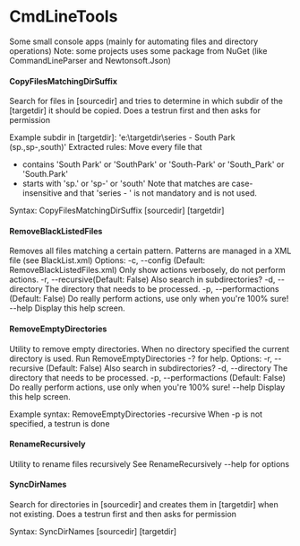 # CmdLineTools
Some small console apps (mainly for automating files and directory operations)
Note: some projects uses some package from NuGet (like CommandLineParser and Newtonsoft.Json)

#### CopyFilesMatchingDirSuffix
Search for files in [sourcedir] and tries to determine in which subdir of the [targetdir] it should be copied.
Does a testrun first and then asks for permission

Example subdir in [targetdir]: 'e:\targetdir\series - South Park (sp.,sp-,south)'
Extracted rules: Move every file that
 - contains 'South Park' or 'SouthPark' or 'South-Park' or 'South_Park' or 'South.Park' 
 - starts with 'sp.' or 'sp-' or 'south'
Note that matches are case-insensitive and that 'series - ' is not mandatory and is not used.

Syntax: CopyFilesMatchingDirSuffix [sourcedir] [targetdir]

#### RemoveBlackListedFiles
Removes all files matching a certain pattern. Patterns are managed in a XML file (see BlackList.xml) 
Options:
-c, --config            (Default: RemoveBlackListedFiles.xml) Only show actions verbosely, do not perform actions.
-r, --recursive(Default: False) Also search in subdirectories?
-d, --directory The directory that needs to be processed.
-p, --performactions    (Default: False) Do really perform actions, use only when you're 100% sure!
--help Display this help screen.


#### RemoveEmptyDirectories
Utility to remove empty directories. When no directory specified the current directory is used.
Run RemoveEmptyDirectories -? for help. 
Options:
    -r, --recursive         (Default: False) Also search in subdirectories?
    -d, --directory The directory that needs to be processed.
    -p, --performactions    (Default: False) Do really perform actions, use only when you're 100% sure!
    --help Display this help screen.
            
Example syntax: RemoveEmptyDirectories -recursive
When -p is not specified, a testrun is done


#### RenameRecursively
Utility to rename files recursively
See RenameRecursively --help for options

#### SyncDirNames
Search for directories in [sourcedir] and creates them in [targetdir] when not existing.
Does a testrun first and then asks for permission

Syntax: SyncDirNames [sourcedir] [targetdir]

